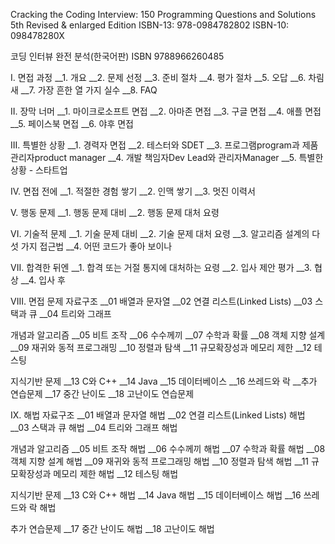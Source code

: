 
Cracking the Coding Interview: 150 Programming Questions and Solutions 5th Revised & enlarged Edition
ISBN-13: 978-0984782802
ISBN-10: 098478280X


코딩 인터뷰 완전 분석(한국어판)
ISBN 9788966260485

I. 면접 과정 
__1. 개요 
__2. 문제 선정 
__3. 준비 절차 
__4. 평가 절차 
__5. 오답 
__6. 차림새 
__7. 가장 흔한 열 가지 실수 
__8. FAQ 

II. 장막 너머 
__1. 마이크로소프트 면접 
__2. 아마존 면접 
__3. 구글 면접 
__4. 애플 면접 
__5. 페이스북 면접 
__6. 야후 면접 

III. 특별한 상황 
__1. 경력자 면접 
__2. 테스터와 SDET 
__3. 프로그램program과 제품 관리자product manager 
__4. 개발 책임자Dev Lead와 관리자Manager 
__5. 특별한 상황 - 스타트업 

IV. 면접 전에 
__1. 적절한 경험 쌓기 
__2. 인맥 쌓기 
__3. 멋진 이력서 

V. 행동 문제 
__1. 행동 문제 대비 
__2. 행동 문제 대처 요령 

VI. 기술적 문제 
__1. 기술 문제 대비 
__2. 기술 문제 대처 요령 
__3. 알고리즘 설계의 다섯 가지 접근법 
__4. 어떤 코드가 좋아 보이나 

VII. 합격한 뒤엔 
__1. 합격 또는 거절 통지에 대처하는 요령 
__2. 입사 제안 평가 
__3. 협상 
__4. 입사 후 

VIII. 면접 문제 
자료구조 
__01 배열과 문자열 
__02 연결 리스트(Linked Lists) 
__03 스택과 큐 
__04 트리와 그래프 

개념과 알고리즘 
__05 비트 조작 
__06 수수께끼 
__07 수학과 확률 
__08 객체 지향 설계 
__09 재귀와 동적 프로그래밍 
__10 정렬과 탐색 
__11 규모확장성과 메모리 제한 
__12 테스팅 

지식기반 문제 
__13 C와 C++ 
__14 Java 
__15 데이터베이스 
__16 쓰레드와 락 
__추가 연습문제 
__17 중간 난이도 
__18 고난이도 연습문제 

IX. 해법 
자료구조 
__01 배열과 문자열 해법 
__02 연결 리스트(Linked Lists) 해법 
__03 스택과 큐 해법 
__04 트리와 그래프 해법 

개념과 알고리즘 
__05 비트 조작 해법 
__06 수수께끼 해법 
__07 수학과 확률 해법 
__08 객체 지향 설계 해법 
__09 재귀와 동적 프로그래밍 해법 
__10 정렬과 탐색 해법 
__11 규모확장성과 메모리 제한 해법 
__12 테스팅 해법 

지식기반 문제 
__13 C와 C++ 해법 
__14 Java 해법 
__15 데이터베이스 해법 
__16 쓰레드와 락 해법 

추가 연습문제 
__17 중간 난이도 해법 
__18 고난이도 해법
